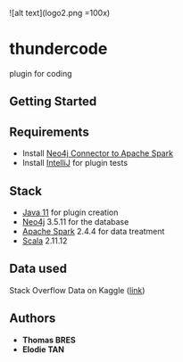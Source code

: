 ![alt text](logo2.png =100x)
# thundercode
plugin for coding

## Getting Started

## Requirements
* Install [Neo4j Connector to Apache Spark](https://github.com/neo4j-contrib/neo4j-spark-connector)
* Install [IntelliJ](https://www.jetbrains.com/idea/) for plugin tests

## Stack
* [Java 11](https://www.oracle.com/technetwork/java/javase/downloads/jdk11-downloads-5066655.html) for plugin creation
* [Neo4j](https://neo4j.com/) 3.5.11 for the database
* [Apache Spark](https://spark.apache.org/) 2.4.4 for data treatment
* [Scala](https://www.scala-lang.org/) 2.11.12

## Data used
Stack Overflow Data on Kaggle ([link](https://www.kaggle.com/stackoverflow/stackoverflow))

## Authors
* **Thomas BRES**
* **Elodie TAN**

